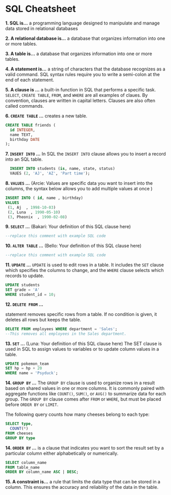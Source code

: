 # SQL Cheatsheet

**1. SQL is...**
a programming language designed to manipulate and manage data stored in relational databases

**2. A relational database is...**
a database that organizes information into one or more tables.

**3. A table is...**
a database that organizes information into one or more tables.

**4. A statement is...**
a string of characters that the database recognizes as a valid command. SQL syntax rules require you to write a semi-colon at the end of each statement.

**5. A clause is ...**
a built-in function in SQL that performs a specific task. `SELECT`, `CREATE TABLE`, `FROM`, and `WHERE` are all examples of claues. By convention, clauses are written in capital letters. Clauses are also often called commands.

**6. `CREATE TABLE` ...**
creates a new table.

```sql
CREATE TABLE friends (
  id INTEGER,
  name TEXT,
  birthday DATE
);
```


**7. `INSERT INTO` ...** 
In SQL the `INSERT INTO` clause allows you to insert a record into an SQL table. 

  ``` sql
    INSERT INTO students (is, name, state, status)
    VAUES (2, 'AJ', 'AZ', 'Part time');
  ```


**8. `VALUES` ...**
(Arcie: Values are specific data you want to insert into the columns, the syntax below allows you to add multiple values at once  )


  ``` sql
  INSERT INTO ( id, name , birthday)
  VALUES
   (1, Aj  , 1998-10-03)
   (2, Luna  , 1990-05-10)
   (3, Pheonix  , 1990-02-08)

  ```

**9. `SELECT` ...**
(Bakari: Your definition of this SQL clause here)

```sql
--replace this comment with example SQL code
```

**10. `ALTER TABLE` ...**
(Bello: Your definition of this SQL clause here)

```sql
--replace this comment with example SQL code
```

**11. `UPDATE` ...**
`UPDATE` is used to edit rows in a table. It includes the `SET` clause which specifies the columns to change, and the `WHERE` clause selects which records to update.


  ``` sql
  UPDATE students  
  SET grade = 'A'  
  WHERE student_id = 10;
  ```


**12. `DELETE FROM` ...**

statement removes specific rows from a table. If no condition is given, it deletes all rows but keeps the table.


```sql
DELETE FROM employees WHERE department = 'Sales';
--This removes all employees in the Sales department.
```

**13. `SET` ...**
(Luna: Your definition of this SQL clause here)
The SET clause is used in SQL to assign values to variables or to update column values in a table.
```sql
UPDATE pokemon_team
SET hp = hp + 20
WHERE name = 'Psyduck';
```

**14. `GROUP BY` ...**
The `GROUP BY` clause is used to organize rows in a result based on shared values in one or more columns. It is commonly paired with aggregate functions like `COUNT()`, `SUM()`, or `AVG()` to summarize data for each group. The `GROUP BY` clause comes after `FROM` or `WHERE`, but must be placed before `ORDER BY` or `LIMIT`.

The following query counts how many cheeses belong to each type: 

```sql
SELECT type,
  COUNT(*)
FROM cheeses
GROUP BY type
```

**14. `ORDER BY` ...**
is a clause that indicates you want to sort the result set by a particular column either alphabetically or numerically.

```sql
SELECT column_name
FROM table_name
ORDER BY column_name ASC | DESC;
```

**15. A constraint is...**
a rule that limits the data type that can be stored in a column. This ensures the accuracy and reliability of the data in the table.
